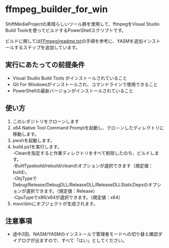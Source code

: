 # ffmpeg_builder_for_win

ShiftMediaProjectの素晴らしいツール群を使用して、ffmpegをVisual Studio Build Toolsを使ってビルドするPowerShellスクリプトです。

ビルドに関しては[FFmpeg/readme\.txt](https://github.com/ShiftMediaProject/FFmpeg/blob/master/SMP/readme.txt)の手順を参考に、YASMを追加インストールするステップを追加しています。

## 実行にあたっての前提条件

* Visual Studio Build Tools がインストールされていること
* Git For Windowsがインストールされ、コマンドラインで使用できること
* PowerShellの最新バージョンがインストールされていること
## 使い方

1. このレポジトリをクローンします
2. x64 Native Tool Command Promptを起動し、クロ－ンしたディレクトリに移動します。
3. pwshを起動します。
4. build.ps1を実行します。<br>
-Cleanを指定すると作業ディレクトリをすべて削除したのち、ビルドします。<br>
-BuiltTypebuild/rebuild/cleanのオプションが選択できます（規定値：build）。<br>
-ObjTypeでDebug/Release/DebugDLL/ReleaseDLL/ReleaseDLLStaticDepsのオプションが選択できます。（規定値：Release）<br>
-CpuTypeでx86/x64が選択できます。（規定値：x64）
5. msvc\binにオブジェクトが生成されます。

## 注意事項

* 途中2回、NASM/YASMのインストールで管理者モードへの切り替え確認ダイアログが出ますので、すべて「はい」としてください。
